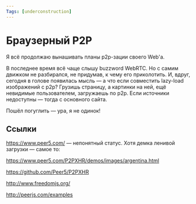 ```yaml
---
Tags: [underconstruction]
---
```


# Браузерный P2P

Я всё продолжаю вынашивать планы p2p-зации своего Web'а.

В последнее время всё чаще слышу buzzword WebRTC. Но с самим движком не разбирался, не придумав, к чему его приколотить. И, вдруг, сегодня в голове появилась мысль — а что если совместить lazy-load изображений с p2p? Грузишь страницу, а картинки на ней, ещё невидимые пользователем, загружаешь по p2p. Если источники недоступны — тогда с основного сайта.

Пошёл погуглить — ура, я не одинок!

## Ссылки

https://www.peer5.com/ — непонятный статус. Хотя демка ленивой загрузки — самое то:

https://www.peer5.com/P2PXHR/demos/images/argentina.html

https://github.com/Peer5/P2PXHR

http://www.freedomjs.org/

http://peerjs.com/examples
